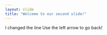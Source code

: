 ```yaml
---
layout: slide
title: "Welcome to our second slide!"
---
```

I changed the line
Use the left arrow to go back!
